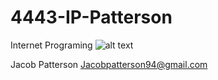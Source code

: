 # 4443-IP-Patterson
Internet Programing
![alt text](https://github.com/jazzhandsjacob/3013-Algorithms-Patterson/blob/master/20180124_185619_preview.jpeg)



Jacob Patterson
Jacobpatterson94@gmail.com
